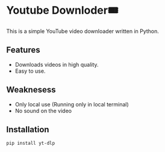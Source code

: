 # Youtube Downloder🎟️

This is a simple YouTube video downloader written in Python.

## Features
- Downloads videos in high quality.
- Easy to use.

## Weaknesess
- Only local use (Running only in local terminal)
- No sound on the video

## Installation
```bash
pip install yt-dlp
